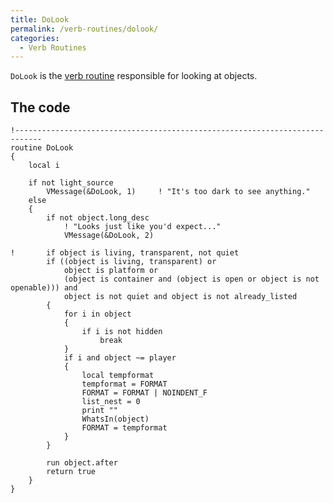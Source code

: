 ```yaml
---
title: DoLook
permalink: /verb-routines/dolook/
categories: 
  - Verb Routines
---
```


`DoLook` is the [verb routine](verb-routines/)
responsible for looking at objects.

## The code

    !----------------------------------------------------------------------------
    routine DoLook
    {
        local i

        if not light_source
            VMessage(&DoLook, 1)     ! "It's too dark to see anything."
        else
        {
            if not object.long_desc
                ! "Looks just like you'd expect..."
                VMessage(&DoLook, 2)

    !       if object is living, transparent, not quiet
            if ((object is living, transparent) or
                object is platform or
                (object is container and (object is open or object is not openable))) and
                object is not quiet and object is not already_listed
            {
                for i in object
                {
                    if i is not hidden
                        break
                }
                if i and object ~= player
                {
                    local tempformat
                    tempformat = FORMAT
                    FORMAT = FORMAT | NOINDENT_F
                    list_nest = 0
                    print ""
                    WhatsIn(object)
                    FORMAT = tempformat
                }
            }

            run object.after
            return true
        }
    }
